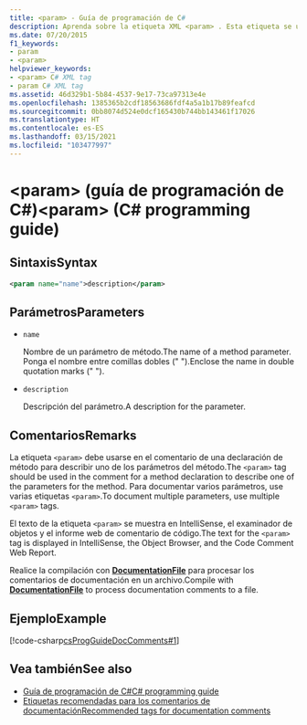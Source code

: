```yaml
---
title: <param> - Guía de programación de C#
description: Aprenda sobre la etiqueta XML <param> . Esta etiqueta se usa en el comentario de una declaración de método para describir uno de los parámetros del método.
ms.date: 07/20/2015
f1_keywords:
- param
- <param>
helpviewer_keywords:
- <param> C# XML tag
- param C# XML tag
ms.assetid: 46d329b1-5b84-4537-9e17-73ca97313e4e
ms.openlocfilehash: 1385365b2cdf18563686fdf4a5a1b17b89feafcd
ms.sourcegitcommit: 0bb8074d524e0dcf165430b744bb143461f17026
ms.translationtype: HT
ms.contentlocale: es-ES
ms.lasthandoff: 03/15/2021
ms.locfileid: "103477997"
---
```

# <a name="param-c-programming-guide"></a><span data-ttu-id="40c32-105">\<param> (guía de programación de C#)</span><span class="sxs-lookup"><span data-stu-id="40c32-105">\<param> (C# programming guide)</span></span>

## <a name="syntax"></a><span data-ttu-id="40c32-106">Sintaxis</span><span class="sxs-lookup"><span data-stu-id="40c32-106">Syntax</span></span>

```xml
<param name="name">description</param>
```

## <a name="parameters"></a><span data-ttu-id="40c32-107">Parámetros</span><span class="sxs-lookup"><span data-stu-id="40c32-107">Parameters</span></span>

- `name`

  <span data-ttu-id="40c32-108">Nombre de un parámetro de método.</span><span class="sxs-lookup"><span data-stu-id="40c32-108">The name of a method parameter.</span></span> <span data-ttu-id="40c32-109">Ponga el nombre entre comillas dobles (" ").</span><span class="sxs-lookup"><span data-stu-id="40c32-109">Enclose the name in double quotation marks (" ").</span></span>

- `description`

  <span data-ttu-id="40c32-110">Descripción del parámetro.</span><span class="sxs-lookup"><span data-stu-id="40c32-110">A description for the parameter.</span></span>

## <a name="remarks"></a><span data-ttu-id="40c32-111">Comentarios</span><span class="sxs-lookup"><span data-stu-id="40c32-111">Remarks</span></span>

<span data-ttu-id="40c32-112">La etiqueta `<param>` debe usarse en el comentario de una declaración de método para describir uno de los parámetros del método.</span><span class="sxs-lookup"><span data-stu-id="40c32-112">The `<param>` tag should be used in the comment for a method declaration to describe one of the parameters for the method.</span></span> <span data-ttu-id="40c32-113">Para documentar varios parámetros, use varias etiquetas `<param>`.</span><span class="sxs-lookup"><span data-stu-id="40c32-113">To document multiple parameters, use multiple `<param>` tags.</span></span>

<span data-ttu-id="40c32-114">El texto de la etiqueta `<param>` se muestra en IntelliSense, el examinador de objetos y el informe web de comentario de código.</span><span class="sxs-lookup"><span data-stu-id="40c32-114">The text for the `<param>` tag is displayed in IntelliSense, the Object Browser, and the Code Comment Web Report.</span></span>

<span data-ttu-id="40c32-115">Realice la compilación con [**DocumentationFile**](../../language-reference/compiler-options/output.md#documentationfile) para procesar los comentarios de documentación en un archivo.</span><span class="sxs-lookup"><span data-stu-id="40c32-115">Compile with [**DocumentationFile**](../../language-reference/compiler-options/output.md#documentationfile) to process documentation comments to a file.</span></span>

## <a name="example"></a><span data-ttu-id="40c32-116">Ejemplo</span><span class="sxs-lookup"><span data-stu-id="40c32-116">Example</span></span>

[!code-csharp[csProgGuideDocComments#1](~/samples/snippets/csharp/VS_Snippets_VBCSharp/csProgGuideDocComments/CS/DocComments.cs#1)]

## <a name="see-also"></a><span data-ttu-id="40c32-117">Vea también</span><span class="sxs-lookup"><span data-stu-id="40c32-117">See also</span></span>

- [<span data-ttu-id="40c32-118">Guía de programación de C#</span><span class="sxs-lookup"><span data-stu-id="40c32-118">C# programming guide</span></span>](../index.md)
- [<span data-ttu-id="40c32-119">Etiquetas recomendadas para los comentarios de documentación</span><span class="sxs-lookup"><span data-stu-id="40c32-119">Recommended tags for documentation comments</span></span>](./recommended-tags-for-documentation-comments.md)
